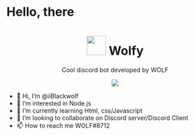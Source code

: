# Hello, there

<h1 align="center"> <img src='https://cdn.discordapp.com/avatars/821655420410003497/9633a398fbdb33906862000c39d813cd.png?v=1' height='45'> Wolfy</h1>

<p align="center"> Cool discord bot developed by WOLF </p>

<p align="center">
    <img src="https://forthebadge.com/images/badges/made-with-javascript.svg"/>
</p>

- 👋 Hi, I’m @iiBlackwolf
- 👀 I’m interested in Node.js
- 🌱 I’m currently learning Html, css/Javascript
- 💞️ I’m looking to collaborate on Discord server/Discord Client
- 📫 How to reach me WOLF#8712

<!---
iiBlackwolf/iiBlackwolf is a ✨ special ✨ repository because its `README.md` (this file) appears on your GitHub profile.
You can click the Preview link to take a look at your changes.
--->
